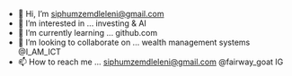 - 👋 Hi, I’m siphumzemdleleni@gmail.com 
- 👀 I’m interested in ... investing & AI
- 🌱 I’m currently learning ... github.com
- 💞️ I’m looking to collaborate on ... wealth management systems @I_AM_ICT 
- 📫 How to reach me ... siphumzemdleleni@gmail.com  @fairway_goat  IG

<!---
Gobaloptions/Gobaloptions is a ✨ special ✨ repository because its `README.md` (this file) appears on your GitHub profile.
You can click the Preview link to take a look at your changes.
--->
